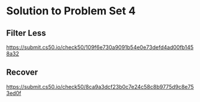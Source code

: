 # Solution to Problem Set 4

## Filter Less
https://submit.cs50.io/check50/109f6e730a9091b54e0e73defd4ad00fb1458a32

## Recover
https://submit.cs50.io/check50/8ca9a3dcf23b0c7e24c58c8b9775d9c8e753ed0f